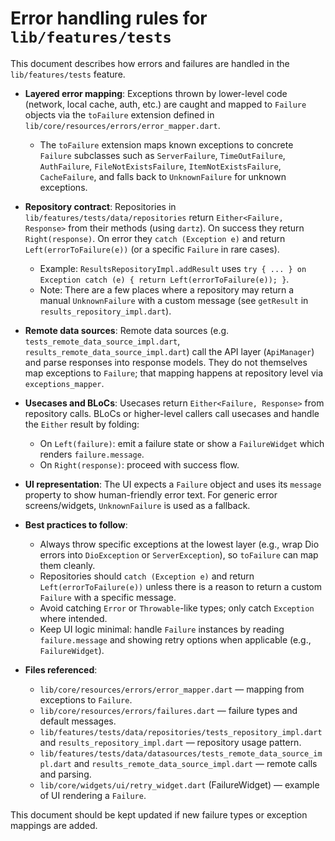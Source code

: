 # Error handling rules for `lib/features/tests`

This document describes how errors and failures are handled in the `lib/features/tests` feature.

- **Layered error mapping**: Exceptions thrown by lower-level code (network, local cache, auth, etc.) are caught and mapped to `Failure` objects via the `toFailure` extension defined in `lib/core/resources/errors/error_mapper.dart`.
  - The `toFailure` extension maps known exceptions to concrete `Failure` subclasses such as `ServerFailure`, `TimeOutFailure`, `AuthFailure`, `FileNotExistsFailure`, `ItemNotExistsFailure`, `CacheFailure`, and falls back to `UnknownFailure` for unknown exceptions.

- **Repository contract**: Repositories in `lib/features/tests/data/repositories` return `Either<Failure, Response>` from their methods (using `dartz`). On success they return `Right(response)`. On error they `catch (Exception e)` and return `Left(errorToFailure(e))` (or a specific `Failure` in rare cases).
  - Example: `ResultsRepositoryImpl.addResult` uses `try { ... } on Exception catch (e) { return Left(errorToFailure(e)); }`.
  - Note: There are a few places where a repository may return a manual `UnknownFailure` with a custom message (see `getResult` in `results_repository_impl.dart`).

- **Remote data sources**: Remote data sources (e.g. `tests_remote_data_source_impl.dart`, `results_remote_data_source_impl.dart`) call the API layer (`ApiManager`) and parse responses into response models. They do not themselves map exceptions to `Failure`; that mapping happens at repository level via `exceptions_mapper`.

- **Usecases and BLoCs**: Usecases return `Either<Failure, Response>` from repository calls. BLoCs or higher-level callers call usecases and handle the `Either` result by folding:
  - On `Left(failure)`: emit a failure state or show a `FailureWidget` which renders `failure.message`.
  - On `Right(response)`: proceed with success flow.

- **UI representation**: The UI expects a `Failure` object and uses its `message` property to show human-friendly error text. For generic error screens/widgets, `UnknownFailure` is used as a fallback.

- **Best practices to follow**:
  - Always throw specific exceptions at the lowest layer (e.g., wrap Dio errors into `DioException` or `ServerException`), so `toFailure` can map them cleanly.
  - Repositories should `catch (Exception e)` and return `Left(errorToFailure(e))` unless there is a reason to return a custom `Failure` with a specific message.
  - Avoid catching `Error` or `Throwable`-like types; only catch `Exception` where intended.
  - Keep UI logic minimal: handle `Failure` instances by reading `failure.message` and showing retry options when applicable (e.g., `FailureWidget`).

- **Files referenced**:
  - `lib/core/resources/errors/error_mapper.dart` — mapping from exceptions to `Failure`.
  - `lib/core/resources/errors/failures.dart` — failure types and default messages.
  - `lib/features/tests/data/repositories/tests_repository_impl.dart` and `results_repository_impl.dart` — repository usage pattern.
  - `lib/features/tests/data/datasources/tests_remote_data_source_impl.dart` and `results_remote_data_source_impl.dart` — remote calls and parsing.
  - `lib/core/widgets/ui/retry_widget.dart` (FailureWidget) — example of UI rendering a `Failure`.

This document should be kept updated if new failure types or exception mappings are added.
